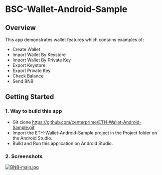 # BSC-Wallet-Android-Sample

## Overview 

This app demonstrates wallet features which contains examples of: 
  - Create Wallet
  - Import Wallet By Keystore
  - Import Wallet By Private Key
  - Export Keystore
  - Export Private Key
  - Check Balance
  - Send BNB 


## Getting Started 

### 1. Way to build this app 
- Git clone https://github.com/centerprime/ETH-Wallet-Android-Sample.git 
- Import the ETH-Wallet-Android-Sample project in the Project folder on the Android Studio.
- Build and Run this application on Android Studio. 

### 2. Screenshots
[![BNB-main.jpg](https://i.postimg.cc/W4FD62Vb/BNB-main.jpg)](https://postimg.cc/qtrMpHg9)
